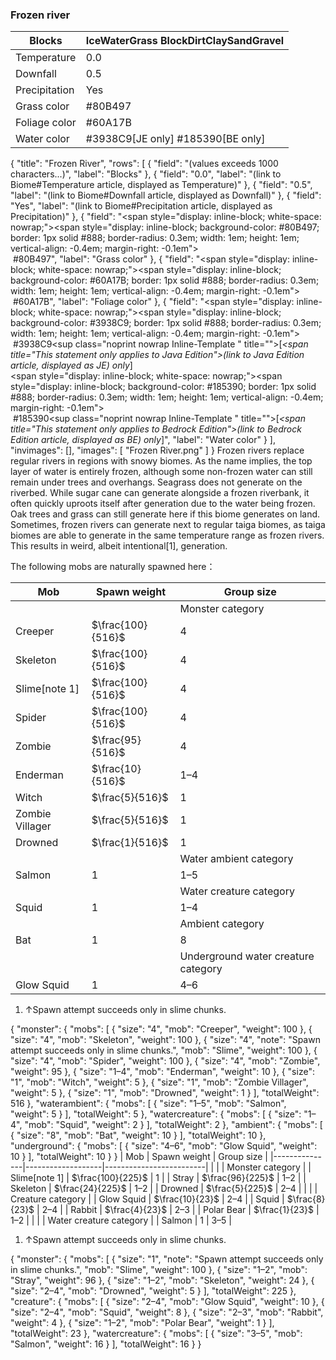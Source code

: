 ### Frozen river
| Blocks        | IceWaterGrass BlockDirtClaySandGravel |
|---------------|---------------------------------------|
| Temperature   | 0.0                                   |
| Downfall      | 0.5                                   |
| Precipitation | Yes                                   |
| Grass color   | #80B497                               |
| Foliage color | #60A17B                               |
| Water color   | #3938C9‌[JE  only] #185390‌[BE  only] |

{
    "title": "Frozen River",
    "rows": [
        {
            "field": "(values exceeds 1000 characters...)",
            "label": "Blocks"
        },
        {
            "field": "0.0",
            "label": "(link to Biome#Temperature article, displayed as Temperature)"
        },
        {
            "field": "0.5",
            "label": "(link to Biome#Downfall article, displayed as Downfall)"
        },
        {
            "field": "Yes",
            "label": "(link to Biome#Precipitation article, displayed as Precipitation)"
        },
        {
            "field": "<span style=\"display: inline-block; white-space: nowrap;\"><span style=\"display: inline-block; background-color: #80B497; border: 1px solid #888; border-radius: 0.3em; width: 1em; height: 1em; vertical-align: -0.4em; margin-right: -0.1em\"><br></span> #80B497</span>",
            "label": "Grass color"
        },
        {
            "field": "<span style=\"display: inline-block; white-space: nowrap;\"><span style=\"display: inline-block; background-color: #60A17B; border: 1px solid #888; border-radius: 0.3em; width: 1em; height: 1em; vertical-align: -0.4em; margin-right: -0.1em\"><br></span> #60A17B</span>",
            "label": "Foliage color"
        },
        {
            "field": "<span style=\"display: inline-block; white-space: nowrap;\"><span style=\"display: inline-block; background-color: #3938C9; border: 1px solid #888; border-radius: 0.3em; width: 1em; height: 1em; vertical-align: -0.4em; margin-right: -0.1em\"><br></span> #3938C9</span>‌<sup class=\"noprint nowrap Inline-Template \" title=\"\">[<i><span title=\"This statement only applies to Java Edition\">(link to Java Edition article, displayed as JE)  only</span></i>]</sup><br><span style=\"display: inline-block; white-space: nowrap;\"><span style=\"display: inline-block; background-color: #185390; border: 1px solid #888; border-radius: 0.3em; width: 1em; height: 1em; vertical-align: -0.4em; margin-right: -0.1em\"><br></span> #185390</span>‌<sup class=\"noprint nowrap Inline-Template \" title=\"\">[<i><span title=\"This statement only applies to Bedrock Edition\">(link to Bedrock Edition article, displayed as BE)  only</span></i>]</sup>",
            "label": "Water color"
        }
    ],
    "invimages": [],
    "images": [
        "Frozen River.png"
    ]
}
Frozen rivers replace regular rivers in regions with snowy biomes. As the name implies, the top layer of water is entirely frozen, although some non-frozen water can still remain under trees and overhangs. Seagrass does not generate on the riverbed. While sugar cane can generate alongside a frozen riverbank, it often quickly uproots itself after generation due to the water being frozen. Oak trees and grass can still generate here if this biome generates on land. Sometimes, frozen rivers can generate next to regular taiga biomes, as taiga biomes are able to generate in the same temperature range as frozen rivers. This results in weird, albeit intentional[1], generation.

The following mobs are naturally spawned here：

| Mob             | Spawn weight      | Group size                          |
|-----------------|-------------------|-------------------------------------|
|                 |                   | Monster category                    |
| Creeper         | $\frac{100}{516}$ | 4                                   |
| Skeleton        | $\frac{100}{516}$ | 4                                   |
| Slime[note 1]   | $\frac{100}{516}$ | 4                                   |
| Spider          | $\frac{100}{516}$ | 4                                   |
| Zombie          | $\frac{95}{516}$  | 4                                   |
| Enderman        | $\frac{10}{516}$  | 1–4                                 |
| Witch           | $\frac{5}{516}$   | 1                                   |
| Zombie Villager | $\frac{5}{516}$   | 1                                   |
| Drowned         | $\frac{1}{516}$   | 1                                   |
|                 |                   | Water ambient category              |
| Salmon          | 1                 | 1–5                                 |
|                 |                   | Water creature category             |
| Squid           | 1                 | 1–4                                 |
|                 |                   | Ambient category                    |
| Bat             | 1                 | 8                                   |
|                 |                   | Underground water creature category |
| Glow Squid      | 1                 | 4–6                                 |

1. ↑Spawn attempt succeeds only in slime chunks.

{ "monster": { "mobs": [ { "size": "4", "mob": "Creeper", "weight": 100 }, { "size": "4", "mob": "Skeleton", "weight": 100 }, { "size": "4", "note": "Spawn attempt succeeds only in slime chunks.", "mob": "Slime", "weight": 100 }, { "size": "4", "mob": "Spider", "weight": 100 }, { "size": "4", "mob": "Zombie", "weight": 95 }, { "size": "1&ndash;4", "mob": "Enderman", "weight": 10 }, { "size": "1", "mob": "Witch", "weight": 5 }, { "size": "1", "mob": "Zombie Villager", "weight": 5 }, { "size": "1", "mob": "Drowned", "weight": 1 } ], "totalWeight": 516 }, "waterambient": { "mobs": [ { "size": "1&ndash;5", "mob": "Salmon", "weight": 5 } ], "totalWeight": 5 }, "watercreature": { "mobs": [ { "size": "1&ndash;4", "mob": "Squid", "weight": 2 } ], "totalWeight": 2 }, "ambient": { "mobs": [ { "size": "8", "mob": "Bat", "weight": 10 } ], "totalWeight": 10 }, "underground": { "mobs": [ { "size": "4&ndash;6", "mob": "Glow Squid", "weight": 10 } ], "totalWeight": 10 } }
| Mob           | Spawn weight      | Group size              |
|---------------|-------------------|-------------------------|
|               |                   | Monster category        |
| Slime[note 1] | $\frac{100}{225}$ | 1                       |
| Stray         | $\frac{96}{225}$  | 1–2                     |
| Skeleton      | $\frac{24}{225}$  | 1–2                     |
| Drowned       | $\frac{5}{225}$   | 2–4                     |
|               |                   | Creature category       |
| Glow Squid    | $\frac{10}{23}$   | 2–4                     |
| Squid         | $\frac{8}{23}$    | 2–4                     |
| Rabbit        | $\frac{4}{23}$    | 2–3                     |
| Polar Bear    | $\frac{1}{23}$    | 1–2                     |
|               |                   | Water creature category |
| Salmon        | 1                 | 3–5                     |

1. ↑Spawn attempt succeeds only in slime chunks.

{ "monster": { "mobs": [ { "size": "1", "note": "Spawn attempt succeeds only in slime chunks.", "mob": "Slime", "weight": 100 }, { "size": "1&ndash;2", "mob": "Stray", "weight": 96 }, { "size": "1&ndash;2", "mob": "Skeleton", "weight": 24 }, { "size": "2&ndash;4", "mob": "Drowned", "weight": 5 } ], "totalWeight": 225 }, "creature": { "mobs": [ { "size": "2&ndash;4", "mob": "Glow Squid", "weight": 10 }, { "size": "2&ndash;4", "mob": "Squid", "weight": 8 }, { "size": "2&ndash;3", "mob": "Rabbit", "weight": 4 }, { "size": "1&ndash;2", "mob": "Polar Bear", "weight": 1 } ], "totalWeight": 23 }, "watercreature": { "mobs": [ { "size": "3&ndash;5", "mob": "Salmon", "weight": 16 } ], "totalWeight": 16 } }

